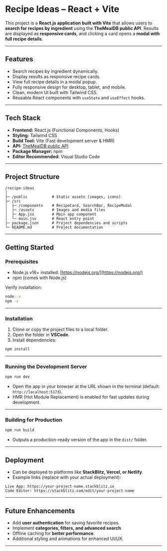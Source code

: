 
# **Recipe Ideas – React + Vite**

This project is a **React.js application built with Vite** that allows users to **search for recipes by ingredient** using the **TheMealDB public API**. Results are displayed as **responsive cards**, and clicking a card opens a **modal with full recipe details**.

---

## **Features**

* Search recipes by ingredient dynamically.
* Display results as responsive recipe cards.
* View full recipe details in a modal popup.
* Fully responsive design for desktop, tablet, and mobile.
* Clean, modern UI built with Tailwind CSS.
* Reusable React components with `useState` and `useEffect` hooks.

---

## **Tech Stack**

* **Frontend:** React.js (Functional Components, Hooks)
* **Styling:** Tailwind CSS
* **Build Tool:** Vite (Fast development server & HMR)
* **API:** [TheMealDB public API](https://www.themealdb.com/api.php)
* **Package Manager:** npm
* **Editor Recommended:** Visual Studio Code

---

## **Project Structure**

```
/recipe-ideas
│
├─ /public           # Static assets (images, icons)
├─ /src
│  ├─ /components    # RecipeCard, SearchBar, RecipeModal
│  ├─ /assets        # Images and media files
│  ├─ App.jsx        # Main app component
│  └─ main.jsx       # React entry point
├─ package.json      # Project dependencies and scripts
└─ README.md         # Project documentation
```

---

## **Getting Started**

### **Prerequisites**

* Node.js v16+ installed: [https://nodejs.org/](https://nodejs.org/)
* npm (comes with Node.js)

Verify installation:

```bash
node -v
npm -v
```

---

### **Installation**

1. Clone or copy the project files to a local folder.
2. Open the folder in **VSCode**.
3. Install dependencies:

```bash
npm install
```

---

### **Running the Development Server**

```bash
npm run dev
```

* Open the app in your browser at the URL shown in the terminal (default: `http://localhost:5173`).
* HMR (Hot Module Replacement) is enabled for fast updates during development.

---

### **Building for Production**

```bash
npm run build
```

* Outputs a production-ready version of the app in the `dist/` folder.

---

## **Deployment**

* Can be deployed to platforms like **StackBlitz, Vercel, or Netlify**.
* Example links (replace with your actual deployment):

```
Live App: https://your-project-name.stackblitz.io
Code Editor: https://stackblitz.com/edit/your-project-name
```

---

## **Future Enhancements**

* Add **user authentication** for saving favorite recipes.
* Implement **categories, filters, and advanced search**.
* Offline caching for **better performance**.
* Additional styling and animations for enhanced UI/UX.

---

